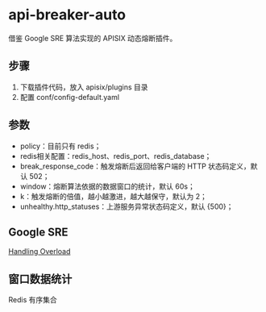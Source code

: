 # api-breaker-auto
借鉴 Google SRE 算法实现的 APISIX 动态熔断插件。

## 步骤
1. 下载插件代码，放入 apisix/plugins 目录
2. 配置 conf/config-default.yaml

## 参数
- policy：目前只有 redis；
- redis相关配置：redis_host、redis_port、redis_database；
- break_response_code：触发熔断后返回给客户端的 HTTP 状态码定义，默认 502；
- window：熔断算法依据的数据窗口的统计，默认 60s；
- k：触发熔断的倍值，越小越激进，越大越保守，默认为 2；
- unhealthy.http_statuses：上游服务异常状态码定义，默认 {500}；

## Google SRE
[Handling Overload](https://sre.google/sre-book/handling-overload/)

## 窗口数据统计
Redis 有序集合